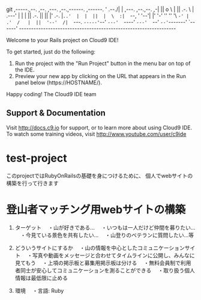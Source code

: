 git 
     ,-----.,--.                  ,--. ,---.   ,--.,------.  ,------.
    '  .--./|  | ,---. ,--.,--. ,-|  || o   \  |  ||  .-.  \ |  .---'
    |  |    |  || .-. ||  ||  |' .-. |`..'  |  |  ||  |  \  :|  `--, 
    '  '--'\|  |' '-' ''  ''  '\ `-' | .'  /   |  ||  '--'  /|  `---.
     `-----'`--' `---'  `----'  `---'  `--'    `--'`-------' `------'
    ----------------------------------------------------------------- 


Welcome to your Rails project on Cloud9 IDE!

To get started, just do the following:

1. Run the project with the "Run Project" button in the menu bar on top of the IDE.
2. Preview your new app by clicking on the URL that appears in the Run panel below (https://HOSTNAME/).

Happy coding!
The Cloud9 IDE team


## Support & Documentation

Visit http://docs.c9.io for support, or to learn more about using Cloud9 IDE. 
To watch some training videos, visit http://www.youtube.com/user/c9ide
# test-project

このprojectではRubyOnRailsの基礎を身につけるために、
個人でwebサイトの構築を行って行きます

# 登山者マッチング用webサイトの構築

1. ターゲット
　・山が好きである...
　・いつもは一人だけど仲間を募りたい...
　・今見ている景色を共有したい...
　・山登りのベテランに質問したい...等

2. どういうサイトにするか
　・山の情報を中心としたコミュニケーションサイト
　・写真や動画をメッセージと合わせてタイムラインに公開し、みんなに見てもう
　・上項の掲示板と募集用掲示板は分ける
　・無料会員制で利用者同士が安心してコミュニケーションを測ることができる
　・取り扱う個人情報は最低限に止める

3. 環境
　・言語: Ruby